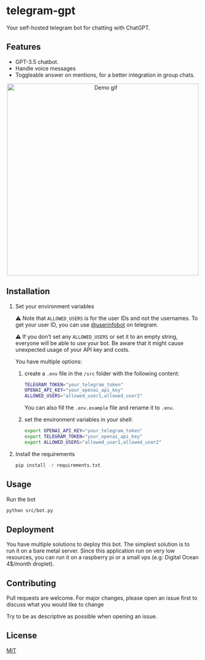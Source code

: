 # telegram-gpt

Your self-hosted telegram bot for chatting with ChatGPT.

## Features

- GPT-3.5 chatbot.
- Handle voice messages
- Toggleable answer on mentions, for a better integration in group chats.

<div align="center">
    <img src="assets/demo.gif" alt="Demo gif" height="500">
</div>

## Installation

1. Set your environment variables

   ⚠ Note that `ALLOWED_USERS` is for the user IDs and not the usernames. To get your user ID, you can use [@userinfobot](https://t.me/userinfobot) on telegram.
   
   ⚠ If you don't set any `ALLOWED_USERS` or set it to an empty string, everyone will be able to use your bot. Be aware that it might cause unexpected usage of your API key and costs.

   You have multiple options:

   1. create a `.env` file in the `/src` folder with the following content:
   
       ```bash
      TELEGRAM_TOKEN="your_telegram_token"
      OPENAI_API_KEY="your_openai_api_key" 
      ALLOWED_USERS="allowed_user1,allowed_user2"
       ```

      You can also fill the `.env.example` file and rename it to `.env`.

   2. set the environment variables in your shell:

       ```bash
      export OPENAI_API_KEY="your_telegram_token"
      export TELEGRAM_TOKEN="your_openai_api_key"
      export ALLOWED_USERS="allowed_user1,allowed_user2"
       ```

2. Install the requirements

    ```bash
    pip install -r requirements.txt
    ```

## Usage

Run the bot

```bash
python src/bot.py
```

## Deployment

You have multiple solutions to deploy this bot. The simplest solution is to run it on a bare metal server. Since this application run on very low resources, you can run it on a raspberry pi or a small vps (e.g: Digital Ocean 4$/month droplet).



## Contributing

Pull requests are welcome. For major changes, please open an issue first to discuss what you would like to change

Try to be as descriptive as possible when opening an issue.

## License

[MIT](LICENSE)
